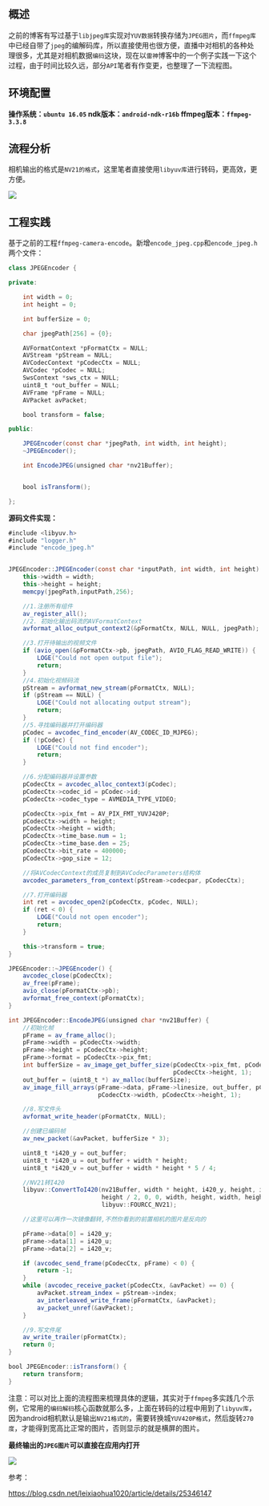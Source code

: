 ## 概述

之前的博客有写过基于`libjpeg库`实现对`YUV数据`转换存储为`JPEG图片`，而`ffmpeg库`中已经自带了`jpeg`的编解码库，所以直接使用也很方便，直播中对相机的各种处理很多，尤其是对相机数据`编码`这块，现在以`雷神`博客中的一个例子实践一下这个过程，由于时间比较久远，部分`API`笔者有作变更，也整理了一下流程图。

## 环境配置

**操作系统：`ubuntu 16.05`
ndk版本：`android-ndk-r16b`
ffmpeg版本：`ffmpeg-3.3.8`**


## 流程分析

相机输出的格式是`NV21的格式`，这里笔者直接使用`libyuv库`进行转码，更高效，更方便。

![](https://github.com/byhook/blog/blob/master/ndk/images/20181201203622818.png)

## 工程实践

基于之前的工程`ffmpeg-camera-encode`。新增`encode_jpeg.cpp`和`encode_jpeg.h`两个文件：

```java
class JPEGEncoder {

private:

    int width = 0;
    int height = 0;

    int bufferSize = 0;

    char jpegPath[256] = {0};

    AVFormatContext *pFormatCtx = NULL;
    AVStream *pStream = NULL;
    AVCodecContext *pCodecCtx = NULL;
    AVCodec *pCodec = NULL;
    SwsContext *sws_ctx = NULL;
    uint8_t *out_buffer = NULL;
    AVFrame *pFrame = NULL;
    AVPacket avPacket;

    bool transform = false;

public:

    JPEGEncoder(const char *jpegPath, int width, int height);
    ~JPEGEncoder();

    int EncodeJPEG(unsigned char *nv21Buffer);


    bool isTransform();

};
```
**源码文件实现：**

```java
#include <libyuv.h>
#include "logger.h"
#include "encode_jpeg.h"


JPEGEncoder::JPEGEncoder(const char *inputPath, int width, int height) {
    this->width = width;
    this->height = height;
    memcpy(jpegPath,inputPath,256);

    //1.注册所有组件
    av_register_all();
    //2. 初始化输出码流的AVFormatContext
    avformat_alloc_output_context2(&pFormatCtx, NULL, NULL, jpegPath);

    //3.打开待输出的视频文件
    if (avio_open(&pFormatCtx->pb, jpegPath, AVIO_FLAG_READ_WRITE)) {
        LOGE("Could not open output file");
        return;
    }
    //4.初始化视频码流
    pStream = avformat_new_stream(pFormatCtx, NULL);
    if (pStream == NULL) {
        LOGE("Could not allocating output stream");
        return;
    }
    //5.寻找编码器并打开编码器
    pCodec = avcodec_find_encoder(AV_CODEC_ID_MJPEG);
    if (!pCodec) {
        LOGE("Could not find encoder");
        return;
    }

    //6.分配编码器并设置参数
    pCodecCtx = avcodec_alloc_context3(pCodec);
    pCodecCtx->codec_id = pCodec->id;
    pCodecCtx->codec_type = AVMEDIA_TYPE_VIDEO;

    pCodecCtx->pix_fmt = AV_PIX_FMT_YUVJ420P;
    pCodecCtx->width = height;
    pCodecCtx->height = width;
    pCodecCtx->time_base.num = 1;
    pCodecCtx->time_base.den = 25;
    pCodecCtx->bit_rate = 400000;
    pCodecCtx->gop_size = 12;

    //将AVCodecContext的成员复制到AVCodecParameters结构体
    avcodec_parameters_from_context(pStream->codecpar, pCodecCtx);

    //7.打开编码器
    int ret = avcodec_open2(pCodecCtx, pCodec, NULL);
    if (ret < 0) {
        LOGE("Could not open encoder");
        return;
    }

    this->transform = true;
}

JPEGEncoder::~JPEGEncoder() {
    avcodec_close(pCodecCtx);
    av_free(pFrame);
    avio_close(pFormatCtx->pb);
    avformat_free_context(pFormatCtx);
}

int JPEGEncoder::EncodeJPEG(unsigned char *nv21Buffer) {
    //初始化帧
    pFrame = av_frame_alloc();
    pFrame->width = pCodecCtx->width;
    pFrame->height = pCodecCtx->height;
    pFrame->format = pCodecCtx->pix_fmt;
    int bufferSize = av_image_get_buffer_size(pCodecCtx->pix_fmt, pCodecCtx->width,
                                              pCodecCtx->height, 1);
    out_buffer = (uint8_t *) av_malloc(bufferSize);
    av_image_fill_arrays(pFrame->data, pFrame->linesize, out_buffer, pCodecCtx->pix_fmt,
                         pCodecCtx->width, pCodecCtx->height, 1);

    //8.写文件头
    avformat_write_header(pFormatCtx, NULL);

    //创建已编码帧
    av_new_packet(&avPacket, bufferSize * 3);

    uint8_t *i420_y = out_buffer;
    uint8_t *i420_u = out_buffer + width * height;
    uint8_t *i420_v = out_buffer + width * height * 5 / 4;

    //NV21转I420
    libyuv::ConvertToI420(nv21Buffer, width * height, i420_y, height, i420_u, height / 2, i420_v,
                          height / 2, 0, 0, width, height, width, height, libyuv::kRotate270,
                          libyuv::FOURCC_NV21);

    //这里可以再作一次镜像翻转,不然你看到的前置相机的图片是反向的

    pFrame->data[0] = i420_y;
    pFrame->data[1] = i420_u;
    pFrame->data[2] = i420_v;

    if (avcodec_send_frame(pCodecCtx, pFrame) < 0) {
        return -1;
    }
    while (avcodec_receive_packet(pCodecCtx, &avPacket) == 0) {
        avPacket.stream_index = pStream->index;
        av_interleaved_write_frame(pFormatCtx, &avPacket);
        av_packet_unref(&avPacket);
    }

    //9.写文件尾
    av_write_trailer(pFormatCtx);
    return 0;
}

bool JPEGEncoder::isTransform() {
    return transform;
}
```
注意：可以对比上面的流程图来梳理具体的逻辑，其实对于`ffmpeg`多实践几个示例，它常用的`编码解码`核心函数就那么多，上面在转码的过程中用到了`libyuv库`，因为android相机默认是输出`NV21格式的`，需要转换城`YUV420P格式`，然后旋转`270度`，才能得到宽高比正常的图片，否则显示的就是横屏的图片。

**最终输出的`JPEG图片`可以直接在应用内打开**

![](https://github.com/byhook/blog/blob/master/ndk/images/20181201204056699.png)

参考：

https://blog.csdn.net/leixiaohua1020/article/details/25346147
